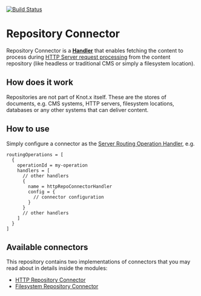 [![Build Status](https://dev.azure.com/knotx/Knotx/_apis/build/status/Knotx.knotx-repository-connector?branchName=master)](https://dev.azure.com/knotx/Knotx/_build/latest?definitionId=9&branchName=master)

# Repository Connector
Repository Connector is a [**Handler**](https://github.com/Knotx/knotx-server-http/tree/master/api#routing-handlers)
that enables fetching the content to process during [HTTP Server request processing](https://github.com/Knotx/knotx-server-http#how-does-it-work) 
from the content repository (like headless or traditional CMS or simply a filesystem location).

## How does it work
Repositories are not part of Knot.x itself. These are the stores of documents, 
e.g. CMS systems, HTTP servers, filesystem locations, databases or any other 
systems that can deliver content. 

## How to use
Simply configure a connector as the [Server Routing Operation Handler](https://github.com/Knotx/knotx-server-http#routing-operations),
e.g. 
```hocon
routingOperations = [
  {
    operationId = my-operation
    handlers = [
      // other handlers
      {
        name = httpRepoConnectorHandler
        config = {
          // connector configuration
        }
      }
      // other handlers
    ]
  }
]

```

## Available connectors
This repository contains two implementations of connectors that you may read about in details inside
the modules:
- [HTTP Repository Connector](https://github.com/Knotx/knotx-repository-connector/tree/master/http)
- [Filesystem Repository Connector](https://github.com/Knotx/knotx-repository-connector/tree/master/fs)
